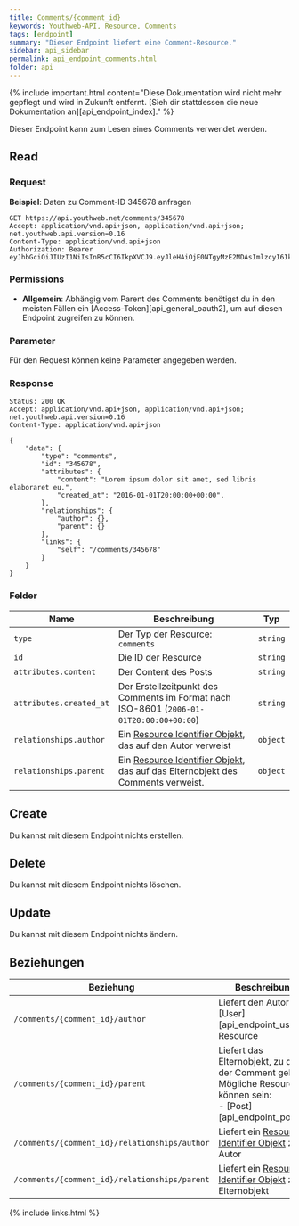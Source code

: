 ```yaml
---
title: Comments/{comment_id}
keywords: Youthweb-API, Resource, Comments
tags: [endpoint]
summary: "Dieser Endpoint liefert eine Comment-Resource."
sidebar: api_sidebar
permalink: api_endpoint_comments.html
folder: api
---
```


{% include important.html content="Diese Dokumentation wird nicht mehr gepflegt und wird in Zukunft entfernt. [Sieh dir stattdessen die neue Dokumentation an][api_endpoint_index]." %}

Dieser Endpoint kann zum Lesen eines Comments verwendet werden.

## Read

### Request

**Beispiel**: Daten zu Comment-ID 345678 anfragen

```
GET https://api.youthweb.net/comments/345678
Accept: application/vnd.api+json, application/vnd.api+json; net.youthweb.api.version=0.16
Content-Type: application/vnd.api+json
Authorization: Bearer eyJhbGciOiJIUzI1NiIsInR5cCI6IkpXVCJ9.eyJleHAiOjE0NTgyMzE2MDAsImlzcyI6IkpOdlBnY3ROcEg1Y0s2UmMifQ.BOn0XFDDYa5iBHJb636A0C0m4sU5NO8SA_CPOVHoWNs
```

### Permissions

- **Allgemein**: Abhängig vom Parent des Comments benötigst du in den meisten Fällen ein [Access-Token][api_general_oauth2], um auf diesen Endpoint zugreifen zu können.

### Parameter

Für den Request können keine Parameter angegeben werden.

### Response

```
Status: 200 OK
Accept: application/vnd.api+json, application/vnd.api+json; net.youthweb.api.version=0.16
Content-Type: application/vnd.api+json

{
    "data": {
        "type": "comments",
        "id": "345678",
        "attributes": {
            "content": "Lorem ipsum dolor sit amet, sed libris elaboraret eu.",
            "created_at": "2016-01-01T20:00:00+00:00",
        },
        "relationships": {
            "author": {},
            "parent": {}
        },
        "links": {
            "self": "/comments/345678"
        }
    }
}
```

### Felder

| Name                             | Beschreibung                                               | Typ                   |
|----------------------------------|------------------------------------------------------------|-----------------------|
| `type`                           | Der Typ der Resource: `comments`                           | `string`              |
| `id`                             | Die ID der Resource                                        | `string`              |
| `attributes.content`             | Der Content des Posts                                      | `string`              |
| `attributes.created_at`          | Der Erstellzeitpunkt des Comments im Format nach ISO-8601 (`2006-01-01T20:00:00+00:00`)                                                                | `string`              |
| `relationships.author`           | Ein [Resource Identifier Objekt](http://jsonapi.org/format/1.0/#document-resource-identifier-objects), das auf den Autor verweist                      | `object`             |
| `relationships.parent`           | Ein [Resource Identifier Objekt](http://jsonapi.org/format/1.0/#document-resource-identifier-objects), das auf das Elternobjekt des Comments verweist. | `object`             |

## Create

Du kannst mit diesem Endpoint nichts erstellen.

## Delete

Du kannst mit diesem Endpoint nichts löschen.

## Update

Du kannst mit diesem Endpoint nichts ändern.

## Beziehungen

| Beziehung                                     | Beschreibung                                                                                                                    |
|-----------------------------------------------|---------------------------------------------------------------------------------------------------------------------------------|
| `/comments/{comment_id}/author`               | Liefert den Autor als [User][api_endpoint_users]-Resource                                                                       |
| `/comments/{comment_id}/parent`               | Liefert das Elternobjekt, zu dem der Comment gehört. Mögliche Resourcen können sein:<br />- [Post][api_endpoint_posts]          |
| `/comments/{comment_id}/relationships/author` | Liefert ein [Resource Identifier Objekt](http://jsonapi.org/format/1.0/#document-resource-identifier-objects) zum Autor         |
| `/comments/{comment_id}/relationships/parent` | Liefert ein [Resource Identifier Objekt](http://jsonapi.org/format/1.0/#document-resource-identifier-objects) zum Elternobjekt  |

{% include links.html %}
